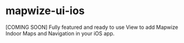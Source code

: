 # mapwize-ui-ios
[COMING SOON] Fully featured and ready to use View to add Mapwize Indoor Maps and Navigation in your iOS app.
